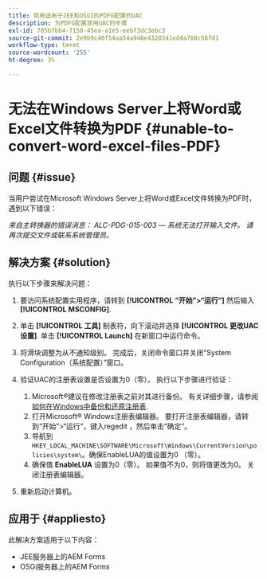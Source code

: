 ```yaml
---
title: 禁用适用于JEE和OSGI的PDFG配置的UAC
description: 为PDFG配置禁用UAC的步骤
exl-id: 785b7bb4-7158-45ea-a1e5-eebf3dc3ebc3
source-git-commit: 2e9b9c40f54aa54a946e4320341ed4a760c56fd1
workflow-type: tm+mt
source-wordcount: '255'
ht-degree: 3%

---
```


# 无法在Windows Server上将Word或Excel文件转换为PDF {#unable-to-convert-word-excel-files-PDF}

## 问题 {#issue}

当用户尝试在Microsoft Windows Server上将Word或Excel文件转换为PDF时，遇到以下错误：

*来自主转换器的错误消息： ALC-PDG-015-003 — 系统无法打开输入文件。 请再次提交文件或联系系统管理员。*


## 解决方案 {#solution}

执行以下步骤来解决问题：
1. 要访问系统配置实用程序，请转到 **[!UICONTROL “开始”>“运行”]** 然后输入 **[!UICONTROL MSCONFIG]**.
1. 单击 **[!UICONTROL 工具]** 制表符，向下滚动并选择 **[!UICONTROL 更改UAC设置]**. 单击 **[!UICONTROL Launch]** 在新窗口中运行命令。
1. 将滑块调整为从不通知级别。 完成后，关闭命令窗口并关闭“System Configuration（系统配置）”窗口。
1. 验证UAC的注册表设置是否设置为0（零）。 执行以下步骤进行验证：

   1. Microsoft®建议在修改注册表之前对其进行备份。 有关详细步骤，请参阅 [如何在Windows中备份和还原注册表](https://support.microsoft.com/en-us/help/322756).
   1. 打开Microsoft® Windows注册表编辑器。 要打开注册表编辑器，请转到“开始”>“运行”，键入regedit ，然后单击“确定”。
   1. 导航到 `HKEY_LOCAL_MACHINE\SOFTWARE\Microsoft\Windows\CurrentVersion\policies\system\`。确保EnableLUA的值设置为0 （零）。
   1. 确保值 **EnableLUA** 设置为0（零）。 如果值不为0，则将值更改为0。 关闭注册表编辑器。

1. 重新启动计算机。

## 应用于 {#appliesto}

此解决方案适用于以下内容：
* JEE服务器上的AEM Forms
* OSGi服务器上的AEM Forms

